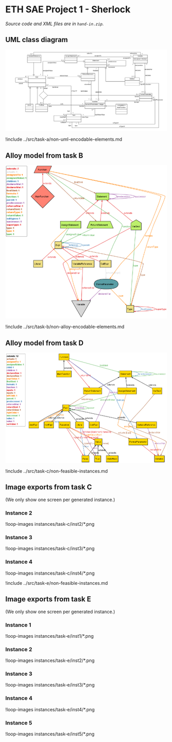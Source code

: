 <style>
!include style.css
</style>

# ETH SAE Project 1 - Sherlock

*Source code and XML files are in `hand-in.zip`.*

## UML class diagram

<img src="img/uml-diagram.png">

!include ../src/task-a/non-uml-encodable-elements.md

<div class="break-after"></div>

## Alloy model from task B
<img src="img/task-b_metamodel.png">

!include ../src/task-b/non-alloy-encodable-elements.md

<div class="break-after"></div>

## Alloy model from task D
<img src="img/task-d_metamodel.png">

<div class="break-after"></div>

!include ../src/task-c/non-feasible-instances.md

## Image exports from task C
(We only show one screen per generated instance.)

### Instance 2
!loop-images instances/task-c/inst2/*.png

<div class="break-after"></div>

### Instance 3
!loop-images instances/task-c/inst3/*.png

<div class="break-after"></div>

### Instance 4
!loop-images instances/task-c/inst4/*.png

<div class="break-after"></div>

!include ../src/task-e/non-feasible-instances.md

## Image exports from task E
(We only show one screen per generated instance.)

### Instance 1
!loop-images instances/task-e/inst1/*.png

### Instance 2
!loop-images instances/task-e/inst2/*.png

<div class="break-after"></div>

### Instance 3
!loop-images instances/task-e/inst3/*.png

<div class="break-after"></div>

### Instance 4
!loop-images instances/task-e/inst4/*.png

### Instance 5
!loop-images instances/task-e/inst5/*.png
